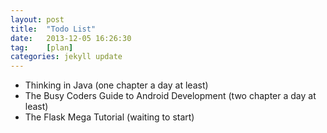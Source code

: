 ```yaml
---
layout: post
title:  "Todo List"
date:   2013-12-05 16:26:30
tag:    [plan]
categories: jekyll update
---
```


* Thinking in Java (one chapter a day at least)  
* The Busy Coders Guide to Android Development (two chapter a day at least)  
* The Flask Mega Tutorial (waiting to start)  
